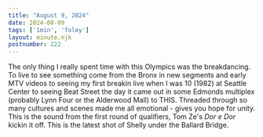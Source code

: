 ```yaml
---
title: "August 9, 2024"
date: 2024-08-09
tags: ['1min', 'foley']
layout: minute.njk
postnumber: 222
---	
```


The only thing I really spent time with this Olympics was the breakdancing. To live to see something come from the Bronx in new segments and early MTV videos to seeing my first breakin live when I was 10 (1982) at Seattle Center to seeing Beat Street the day it came out in some Edmonds multiplex (probably Lynn Four or the Alderwood Mall) to THIS. Threaded through so many cultures and scenes made me all emotional - gives you hope for unity. This is the sound from the first round of qualifiers, Tom Ze's *Dor e Dor* kickin it off. This is the latest shot of Shelly under the Ballard Bridge.